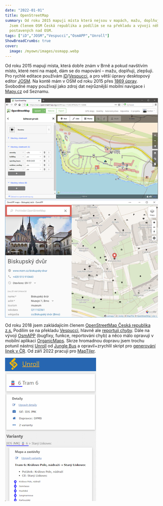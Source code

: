 ```yaml
---
date: "2022-01-01"
title: OpenStreetMap
summary: Od roku 2015 mapuji místa která nejsou v mapách, mažu, doplňuji, zlepšuji.
  Jsem členem OSM Česká republika a podílím se na překladu a vývoji několika aplikací
  postavených nad OSM.
tags: ["iD","JOSM","Vespucci","OsmAPP","Unroll"]
ShowBreadCrumbs: true
cover:
  image: /myown/images/osmapp.webp
---
```


Od roku 2015 mapuji místa, která dobře znám v Brně a pokud navštívím místo, které není na mapě, dám se do mapování – mažu, doplňuji, zlepšuji.
Pro rychlé editace používám [iD](https://wiki.openstreetmap.org/wiki/ID)/[Vespucci](http://vespucci.io/), a pro větší úpravy desktopový editor [JOSM](https://josm.openstreetmap.de).
Na kontě mám v OSM od roku 2015 přes [1869 úprav](https://www.openstreetmap.org/user/kudlav).
Svobodné mapy používají jako zdroj dat nejrůznější mobilní navigace i [Mapy.cz](https://mapy.cz/) od Seznamu.

![OpenStreetMap iD Editor](/myown/images/osm.webp)
![OsmAPP](/myown/images/osmapp.webp)

Od roku 2018 jsem zakládajícím členem [OpenStreetMap Česká republika z.s.](https://openstreetmap.cz/spolek) Podílím se na překladu [Vespucci](https://github.com/MarcusWolschon/osmeditor4android), hlavně ale [reportuji chyby](https://github.com/MarcusWolschon/osmeditor4android/issues?q=author%3Akudlav). Dále na vývoji [OsmAPP](https://github.com/zbycz/osmapp/graphs/contributors) (bugfixy, funkce, reportováni chyb) a něco málo opravuji v mobilní aplikaci [OrganicMaps](https://github.com/organicmaps/organicmaps/issues?q=author%3Akudlav). Skrze hromadnou dopravu jsem trochu potunil nástroj [Unroll](https://github.com/Jungle-Bus/unroll/issues?q=author%3Akudlav) od [Jungle Bus](https://junglebus.io) a opravil+zrychlil skript pro [generování linek v ČR](https://wiki.openstreetmap.org/wiki/Cs:Linky_ve%C5%99ejn%C3%A9_dopravy). Od září 2022 pracuji pro [MapTiler](https://www.maptiler.com/).

![JungleBus Unroll](/myown/images/osm-junglebus.webp)
